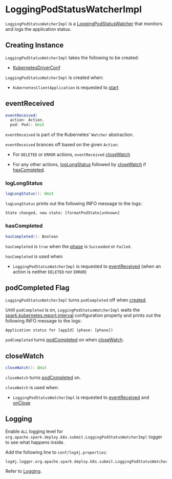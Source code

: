 # LoggingPodStatusWatcherImpl

`LoggingPodStatusWatcherImpl` is a [LoggingPodStatusWatcher](LoggingPodStatusWatcher.md) that monitors and logs the application status.

## Creating Instance

`LoggingPodStatusWatcherImpl` takes the following to be created:

* <span id="conf"> [KubernetesDriverConf](KubernetesDriverConf.md)

`LoggingPodStatusWatcherImpl` is created when:

* `KubernetesClientApplication` is requested to [start](KubernetesClientApplication.md#start)

## <span id="eventReceived"> eventReceived

```scala
eventReceived(
  action: Action,
  pod: Pod): Unit
```

`eventReceived` is part of the Kubernetes' `Watcher` abstraction.

`eventReceived` brances off based on the given `Action`:

* For `DELETED` or `ERROR` actions, `eventReceived` [closeWatch](#closeWatch)

* For any other actions, [logLongStatus](#logLongStatus) followed by [closeWatch](#closeWatch) if [hasCompleted](#hasCompleted).

### <span id="logLongStatus"> logLongStatus

```scala
logLongStatus(): Unit
```

`logLongStatus` prints out the following INFO message to the logs:

```text
State changed, new state: [formatPodState|unknown]
```

### <span id="hasCompleted"> hasCompleted

```scala
hasCompleted(): Boolean
```

`hasCompleted` is `true` when the [phase](#phase) is `Succeeded` or `Failed`.

`hasCompleted` is used when:

* `LoggingPodStatusWatcherImpl` is requested to [eventReceived](#eventReceived) (when an action is neither `DELETED` nor `ERROR`)

## <span id="podCompleted"> podCompleted Flag

`LoggingPodStatusWatcherImpl` turns `podCompleted` off when [created](#creating-instance).

Until `podCompleted` is on, `LoggingPodStatusWatcherImpl` waits the [spark.kubernetes.report.interval](configuration-properties.md#spark.kubernetes.report.interval) configuration property and prints out the following INFO message to the logs:

```text
Application status for [appId] (phase: [phase])
```

`podCompleted` turns [podCompleted](#podCompleted) on when [closeWatch](#closeWatch).

## <span id="closeWatch"> closeWatch

```scala
closeWatch(): Unit
```

`closeWatch` turns [podCompleted](#podCompleted) on.

`closeWatch` is used when:

* `LoggingPodStatusWatcherImpl` is requested to [eventReceived](#eventReceived) and [onClose](#onClose)

## Logging

Enable `ALL` logging level for `org.apache.spark.deploy.k8s.submit.LoggingPodStatusWatcherImpl` logger to see what happens inside.

Add the following line to `conf/log4j.properties`:

```text
log4j.logger.org.apache.spark.deploy.k8s.submit.LoggingPodStatusWatcherImpl=ALL
```

Refer to [Logging](spark-logging.md).
